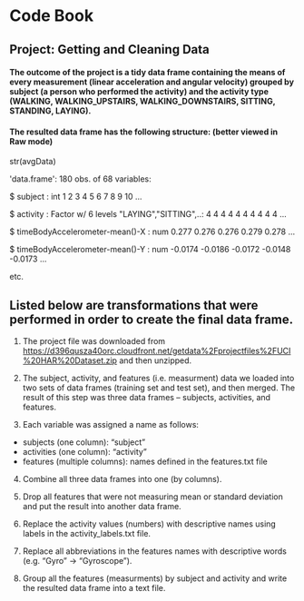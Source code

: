 # Code Book
## Project: Getting and Cleaning Data
#### The outcome of the project is a tidy data frame containing the means of every measurement (linear acceleration and angular velocity) grouped by subject (a person who performed the activity) and the activity type (WALKING, WALKING_UPSTAIRS, WALKING_DOWNSTAIRS, SITTING, STANDING, LAYING). 

#### The resulted data frame has the following structure: (better viewed in Raw mode) 

 str(avgData)

 'data.frame':	180 obs. of  68 variables:

 $ subject                                       : int  1 2 3 4 5 6 7 8 9 10 ...

 $ activity                                      : Factor w/ 6 levels "LAYING","SITTING",..: 4 4 4 4 4 4 4 4 4 4 ...

 $ timeBodyAccelerometer-mean()-X                : num  0.277 0.276 0.276 0.279 0.278 ...

 $ timeBodyAccelerometer-mean()-Y                : num  -0.0174 -0.0186 -0.0172 -0.0148 -0.0173 ...

etc.

## Listed below are transformations that were performed in order to create the final data frame.
1.	The project file was downloaded from 
https://d396qusza40orc.cloudfront.net/getdata%2Fprojectfiles%2FUCI%20HAR%20Dataset.zip 
and then unzipped. 
2.	The subject, activity, and features (i.e. measurment) data we loaded into two sets of data frames (training set and test set), and then merged. The result of this step was three data frames – subjects, activities, and features.

3.	Each variable was assigned a name as follows:
   - subjects (one column): “subject”
   - activities (one column): “activity”
   - features (multiple columns): names defined in the features.txt file

4.	Combine all three data frames into one (by columns).

5.	Drop all features that were not measuring mean or standard deviation and put the result into another data frame.

6.	Replace the activity values (numbers) with descriptive names using labels in the activity_labels.txt file.

7.	Replace all abbreviations in the features names with descriptive words (e.g. “Gyro” -> “Gyroscope”).

8.	Group all the features (measurments) by subject and activity and write the resulted data frame into a text file.
 
